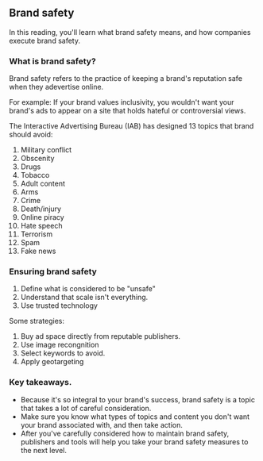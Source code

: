 ## Brand safety
In this reading, you'll learn what brand safety means, and how companies execute brand safety.

### What is brand safety?
Brand safety refers to the practice of keeping a brand's reputation safe when they adevertise online.

For example: If your brand values inclusivity, you wouldn't want your brand's ads to appear on a site that holds hateful or controversial views.

The Interactive Advertising Bureau (IAB) has designed 13 topics that brand should avoid:
1. Military conflict
2. Obscenity
3. Drugs
4. Tobacco
5. Adult content
6. Arms
7. Crime
8. Death/injury
9. Online piracy
10. Hate speech
11. Terrorism
12. Spam
13. Fake news

### Ensuring brand safety

1. Define what is considered to be "unsafe"
2. Understand that scale isn't everything.
3. Use trusted technology

Some strategies:
1. Buy ad space directly from reputable publishers.
2. Use image recongnition
3. Select keywords to avoid.
4. Apply geotargeting

### Key takeaways.

- Because it's so integral to your brand's success, brand safety is a topic that takes a lot of careful consideration.
- Make sure you know what types of topics and content you don't want your brand associated with, and then take action.
- After you've carefully considered how to maintain brand safety, publishers and tools will help you take your brand safety measures to the next level.